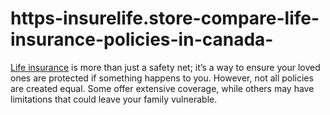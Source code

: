 # https-insurelife.store-compare-life-insurance-policies-in-canada-
[Life insurance](https://insurelife.store/compare-life-insurance-policies-in-canada/) is more than just a safety net; it’s a way to ensure your loved ones are protected if something happens to you. However, not all policies are created equal. Some offer extensive coverage, while others may have limitations that could leave your family vulnerable. 
